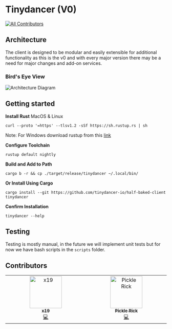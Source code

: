 # Tinydancer (V0)
<!-- ALL-CONTRIBUTORS-BADGE:START - Do not remove or modify this section -->
[![All Contributors](https://img.shields.io/badge/all_contributors-2-orange.svg?style=flat-square)](#contributors-)
<!-- ALL-CONTRIBUTORS-BADGE:END -->

## Architecture
The client is designed to be modular and easily extensible for additional functionality as this is the v0 and with every major version there may be a need for major changes and add-on services.

### Bird's Eye View

![Architecture Diagram](https://res.cloudinary.com/dev-connect/image/upload/v1675235495/diet-client-v0-arch_bhdd4c.png)

## Getting started
**Install Rust**
MacOS & Linux
```
curl --proto '=https' --tlsv1.2 -sSf https://sh.rustup.rs | sh
```
Note: For Windows download rustup from this [link](https://forge.rust-lang.org/infra/other-installation-methods.html#other-ways-to-install-rustup)

**Configure Toolchain**
```
rustup default nightly
```

**Build and Add to Path**
```
cargo b -r && cp ./target/release/tinydancer ~/.local/bin/
```
**Or Install Using Cargo**
```
cargo install --git https://github.com/tinydancer-io/half-baked-client tinydancer
```
**Confirm Installation**
```
tinydancer --help
```
## Testing
Testing is mostly manual, in the future we will implement unit tests 
but for now we have bash scripts in the `scripts` folder.

## Contributors

<!-- ALL-CONTRIBUTORS-LIST:START - Do not remove or modify this section -->
<!-- prettier-ignore-start -->
<!-- markdownlint-disable -->
<table>
  <tbody>
    <tr>
      <td align="center" valign="top" width="14.28%"><a href="https://github.com/0xNineteen"><img src="https://avatars.githubusercontent.com/u/100000306?v=4?s=100" width="100px;" alt="x19"/><br /><sub><b>x19</b></sub></a><br /><a href="https://github.com/tinydancer-io/half-baked-client/commits?author=0xNineteen" title="Code">💻</a></td>
      <td align="center" valign="top" width="14.28%"><a href="https://github.com/picklerick2349"><img src="https://avatars.githubusercontent.com/u/119039386?v=4?s=100" width="100px;" alt="Pickle Rick"/><br /><sub><b>Pickle Rick</b></sub></a><br /><a href="https://github.com/tinydancer-io/half-baked-client/commits?author=picklerick2349" title="Code">💻</a></td>
    </tr>
  </tbody>
</table>

<!-- markdownlint-restore -->
<!-- prettier-ignore-end -->

<!-- ALL-CONTRIBUTORS-LIST:END -->
<!-- prettier-ignore-start -->
<!-- markdownlint-disable -->

<!-- markdownlint-restore -->
<!-- prettier-ignore-end -->

<!-- ALL-CONTRIBUTORS-LIST:END -->
